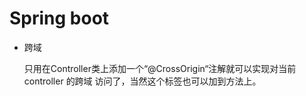 # Spring boot

* 跨域

  只用在Controller类上添加一个“@CrossOrigin“注解就可以实现对当前controller 的跨域 访问了，当然这个标签也可以加到方法上。

